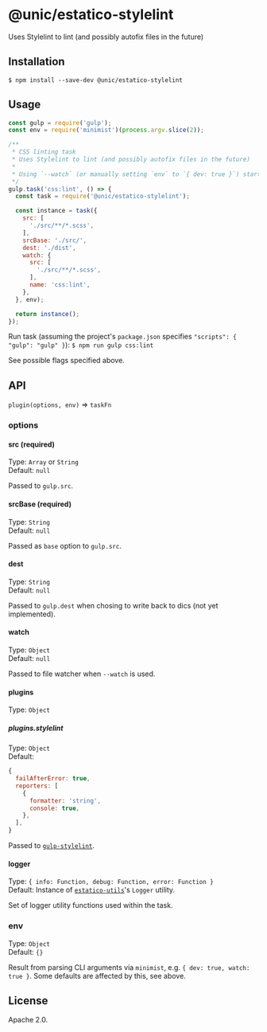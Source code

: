 # @unic/estatico-stylelint

Uses Stylelint to lint (and possibly autofix files in the future)

## Installation

```
$ npm install --save-dev @unic/estatico-stylelint
```

## Usage

```js
const gulp = require('gulp');
const env = require('minimist')(process.argv.slice(2));

/**
 * CSS linting task
 * Uses Stylelint to lint (and possibly autofix files in the future)
 *
 * Using `--watch` (or manually setting `env` to `{ dev: true }`) starts file watcher
 */
gulp.task('css:lint', () => {
  const task = require('@unic/estatico-stylelint');

  const instance = task({
    src: [
      './src/**/*.scss',
    ],
    srcBase: './src/',
    dest: './dist',
    watch: {
      src: [
        './src/**/*.scss',
      ],
      name: 'css:lint',
    },
  }, env);

  return instance();
});
```

Run task (assuming the project's `package.json` specifies `"scripts": { "gulp": "gulp" }`):
`$ npm run gulp css:lint`

See possible flags specified above.

## API

`plugin(options, env)` => `taskFn`

### options

#### src (required)

Type: `Array` or `String`<br>
Default: `null`

Passed to `gulp.src`.

#### srcBase (required)

Type: `String`<br>
Default: `null`

Passed as `base` option to `gulp.src`.

#### dest

Type: `String`<br>
Default: `null`

Passed to `gulp.dest` when chosing to write back to dics (not yet implemented).

#### watch

Type: `Object`<br>
Default: `null`

Passed to file watcher when `--watch` is used.

#### plugins

Type: `Object`

##### plugins.stylelint

Type: `Object`<br>
Default:
```js
{
  failAfterError: true,
  reporters: [
    {
      formatter: 'string',
      console: true,
    },
  ],
}
```

Passed to [`gulp-stylelint`](https://www.npmjs.com/package/gulp-stylelint).

#### logger

Type: `{ info: Function, debug: Function, error: Function }`<br>
Default: Instance of [`estatico-utils`](../estatico-utils)'s `Logger` utility.

Set of logger utility functions used within the task.

### env

Type: `Object`<br>
Default: `{}`

Result from parsing CLI arguments via `minimist`, e.g. `{ dev: true, watch: true }`. Some defaults are affected by this, see above.

## License

Apache 2.0.

